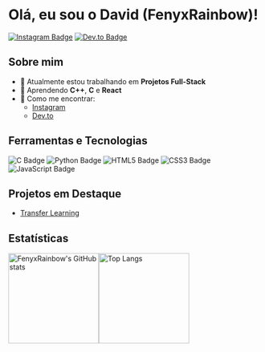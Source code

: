# Olá, eu sou o David (FenyxRainbow)!

[![Instagram Badge](https://img.shields.io/badge/-@gomes.pprt_-E4405F?style=flat&logo=Instagram&logoColor=white&link=https://instagram.com/gomes.pprt/)](https://instagram.com/gomes.pprt/)
[![Dev.to Badge](https://img.shields.io/badge/-Dev.to-0A0A0A?style=flat&logo=dev.to&logoColor=white&link=https://dev.to/fenyxrainbow)](https://dev.to/fenyxrainbow)

## Sobre mim
- 🔭 Atualmente estou trabalhando em **Projetos Full-Stack**  
- 🌱 Aprendendo **C++**, **C** e **React**  
- 💬 Como me encontrar:
  - [Instagram](https://www.instagram.com/gomes.pprt/)
  - [Dev.to](https://dev.to/fenyxrainbow)

## Ferramentas e Tecnologias
![C Badge](https://img.shields.io/badge/-C-A8B9CC?style=flat&logo=c&logoColor=white)
![Python Badge](https://img.shields.io/badge/-Python-3776AB?style=flat&logo=python&logoColor=white)
![HTML5 Badge](https://img.shields.io/badge/-HTML5-E34F26?style=flat&logo=html5&logoColor=white)
![CSS3 Badge](https://img.shields.io/badge/-CSS3-1572B6?style=flat&logo=css3&logoColor=white)
![JavaScript Badge](https://img.shields.io/badge/-JavaScript-F7DF1E?style=flat&logo=javascript&logoColor=black)

## Projetos em Destaque
- [Transfer Learning](https://github.com/fenyxrainbow/Transfer-Learning)

## Estatísticas
<div style="display: flex; flex-direction: row;">
  <img 
       src="https://github-readme-stats.vercel.app/api?username=fenyxrainbow&show_icons=true&theme=radical" 
       alt="FenyxRainbow's GitHub stats" 
       height="180em" 
  />
  <img 
       src="https://github-readme-stats.vercel.app/api/top-langs/?username=fenyxrainbow&layout=compact&theme=radical" 
       alt="Top Langs" 
       height="180em" 
  />
</div>

